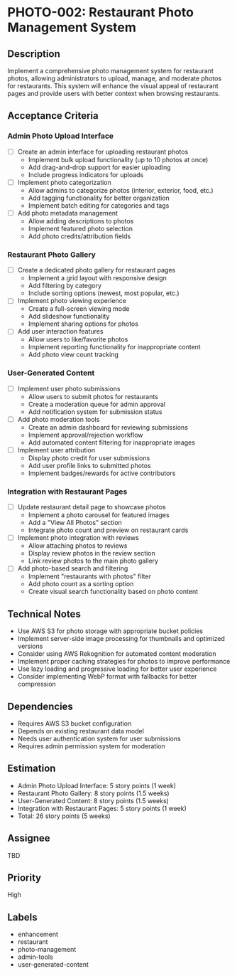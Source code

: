 # PHOTO-002: Restaurant Photo Management System

## Description

Implement a comprehensive photo management system for restaurant photos, allowing administrators to upload, manage, and moderate photos for restaurants. This system will enhance the visual appeal of restaurant pages and provide users with better context when browsing restaurants.

## Acceptance Criteria

### Admin Photo Upload Interface

- [ ] Create an admin interface for uploading restaurant photos
  - Implement bulk upload functionality (up to 10 photos at once)
  - Add drag-and-drop support for easier uploading
  - Include progress indicators for uploads
- [ ] Implement photo categorization
  - Allow admins to categorize photos (interior, exterior, food, etc.)
  - Add tagging functionality for better organization
  - Implement batch editing for categories and tags
- [ ] Add photo metadata management
  - Allow adding descriptions to photos
  - Implement featured photo selection
  - Add photo credits/attribution fields

### Restaurant Photo Gallery

- [ ] Create a dedicated photo gallery for restaurant pages
  - Implement a grid layout with responsive design
  - Add filtering by category
  - Include sorting options (newest, most popular, etc.)
- [ ] Implement photo viewing experience
  - Create a full-screen viewing mode
  - Add slideshow functionality
  - Implement sharing options for photos
- [ ] Add user interaction features
  - Allow users to like/favorite photos
  - Implement reporting functionality for inappropriate content
  - Add photo view count tracking

### User-Generated Content

- [ ] Implement user photo submissions
  - Allow users to submit photos for restaurants
  - Create a moderation queue for admin approval
  - Add notification system for submission status
- [ ] Add photo moderation tools
  - Create an admin dashboard for reviewing submissions
  - Implement approval/rejection workflow
  - Add automated content filtering for inappropriate images
- [ ] Implement user attribution
  - Display photo credit for user submissions
  - Add user profile links to submitted photos
  - Implement badges/rewards for active contributors

### Integration with Restaurant Pages

- [ ] Update restaurant detail page to showcase photos
  - Implement a photo carousel for featured images
  - Add a "View All Photos" section
  - Integrate photo count and preview on restaurant cards
- [ ] Implement photo integration with reviews
  - Allow attaching photos to reviews
  - Display review photos in the review section
  - Link review photos to the main photo gallery
- [ ] Add photo-based search and filtering
  - Implement "restaurants with photos" filter
  - Add photo count as a sorting option
  - Create visual search functionality based on photo content

## Technical Notes

- Use AWS S3 for photo storage with appropriate bucket policies
- Implement server-side image processing for thumbnails and optimized versions
- Consider using AWS Rekognition for automated content moderation
- Implement proper caching strategies for photos to improve performance
- Use lazy loading and progressive loading for better user experience
- Consider implementing WebP format with fallbacks for better compression

## Dependencies

- Requires AWS S3 bucket configuration
- Depends on existing restaurant data model
- Needs user authentication system for user submissions
- Requires admin permission system for moderation

## Estimation

- Admin Photo Upload Interface: 5 story points (1 week)
- Restaurant Photo Gallery: 8 story points (1.5 weeks)
- User-Generated Content: 8 story points (1.5 weeks)
- Integration with Restaurant Pages: 5 story points (1 week)
- Total: 26 story points (5 weeks)

## Assignee

TBD

## Priority

High

## Labels

- enhancement
- restaurant
- photo-management
- admin-tools
- user-generated-content
